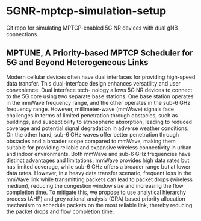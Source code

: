 # 5GNR-mptcp-simulation-setup
Git repo for simulating MPTCP-enabled 5G NR devices with dual gNB connections.

## MPTUNE, A Priority-based MPTCP Scheduler for 5G and Beyond Heterogeneous Links

Modern cellular devices often have dual interfaces
for providing high-speed data transfer. This dual-interface design
enhances versatility and user convenience. Dual interface tech-
nology allows 5G NR devices to connect to the 5G core using two
separate base stations. One base station operates in the mmWave
frequency range, and the other operates in the sub-6 GHz
frequency range. However, millimeter-wave (mmWave) signals
face challenges in terms of limited penetration through obstacles,
such as buildings, and susceptibility to atmospheric absorption,
leading to reduced coverage and potential signal degradation
in adverse weather conditions. On the other hand, sub-6 GHz
waves offer better penetration through obstacles and a broader
scope compared to mmWave, making them suitable for providing
reliable and expansive wireless connectivity in urban and indoor
environments. Both mmWave and sub-6 GHz frequencies have
distinct advantages and limitations; mmWave provides high data
rates but has limited coverage, while sub-6 GHz offers a broader
range but at lower data rates. However, in a heavy data transfer
scenario, frequent loss in the mmWave link while transmitting
packets can lead to packet drops (wireless medium), reducing the
congestion window size and increasing the flow completion time.
To mitigate this, we propose to use analytical hierarchy process
(AHP) and grey rational analysis (GRA) based priority allocation
mechanism to schedule packets on the most reliable link, thereby
reducing the packet drops and flow completion time.